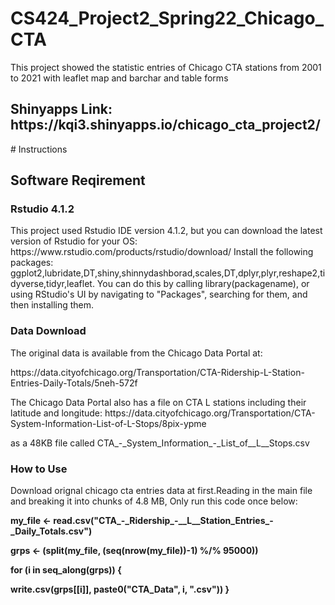 # CS424_Project2_Spring22_Chicago_CTA
This project showed the statistic entries of Chicago CTA stations from 2001 to 2021 with leaflet map and barchar and table forms
<h2>Shinyapps Link: https://kqi3.shinyapps.io/chicago_cta_project2/</h2>
# Instructions
<h2>Software Reqirement</h2>
<h3>Rstudio 4.1.2</h3>
<p>This project used Rstudio IDE version 4.1.2, but you can download the latest version of Rstudio for your OS: https://www.rstudio.com/products/rstudio/download/ Install the following packages: ggplot2,lubridate,DT,shiny,shinnydashborad,scales,DT,dplyr,plyr,reshape2,tidyverse,tidyr,leaflet. You can do this by calling library(packagename), or using RStudio's UI by navigating to "Packages", searching for them, and then installing them.</p>
<h3>Data Download</h3>
<p>The original data is available from the Chicago Data Portal at:</p>
<p>https://data.cityofchicago.org/Transportation/CTA-Ridership-L-Station-Entries-Daily-Totals/5neh-572f </p>
<p>The Chicago Data Portal also has a file on CTA L stations including their latitude and longitude:
    https://data.cityofchicago.org/Transportation/CTA-System-Information-List-of-L-Stops/8pix-ypme </p>
<p>as a 48KB file called CTA_-_System_Information_-_List_of__L__Stops.csv</p>
<h3>How to Use</h3>
<p> Download orignal chicago cta entries data at first.Reading in the main file and breaking it into chunks of 4.8 MB, Only run this code once below:</p>
  <p>  <b>my_file <- read.csv("CTA_-_Ridership_-__L__Station_Entries_-_Daily_Totals.csv")</b> </p>
    <p>    <b>grps <- (split(my_file, (seq(nrow(my_file))-1) %/% 95000))</b> </p>
        <p>   <b>for (i in seq_along(grps)) { </b> </p>
         <p>  <b>write.csv(grps[[i]], paste0("CTA_Data", i, ".csv")) }</b></p>
